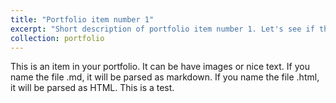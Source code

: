 ```yaml
---
title: "Portfolio item number 1"
excerpt: "Short description of portfolio item number 1. Let's see if this works. <br/><img src='/images/500x300.png'>"
collection: portfolio
---
```


This is an item in your portfolio. It can be have images or nice text. If you name the file .md, it will be parsed as markdown. If you name the file .html, it will be parsed as HTML. This is a test.
